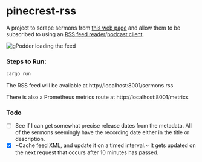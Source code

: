 # pinecrest-rss

A project to scrape sermons from [this web page](https://www.pinecrestbaptistcharleston.org/from-the-pulpit) and allow them to be subscribed to using an [RSS feed reader](https://wiki.archlinux.org/title/list_of_applications#News,_RSS,_and_blogs)/[podcast client](https://wiki.archlinux.org/title/list_of_applications#Podcast_clients).

![gPodder loading the feed](https://user-images.githubusercontent.com/44626690/200210169-aab49826-b6a8-4e72-8879-4e17fd0bc5cf.png)

### Steps to Run:
```bash
cargo run
```
The RSS feed will be available at http://localhost:8001/sermons.rss

There is also a Prometheus metrics route at http://localhost:8001/metrics

### Todo
 - [ ] See if I can get somewhat precise release dates from the metadata. All of the sermons seemingly have the recording date either in the title or description.
 - [X] ~Cache feed XML, and update it on a timed interval.~ It gets updated on the next request that occurs after 10 minutes has passed.
